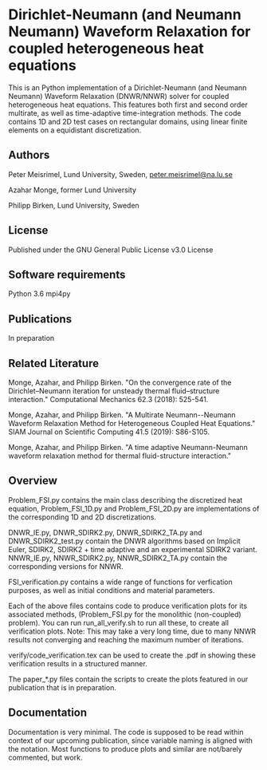 # Dirichlet-Neumann (and Neumann Neumann) Waveform Relaxation for coupled heterogeneous heat equations

This is an Python implementation of a Dirichlet-Neumann (and Neumann Neumann) Waveform Relaxation (DNWR/NNWR) solver for coupled heterogeneous heat equations. This features both first and second order multirate, as well as time-adaptive time-integration methods. The code contains 1D and 2D test cases on rectangular domains, using linear finite elements on a equidistant discretization.

## Authors

Peter Meisrimel, Lund University, Sweden, peter.meisrimel@na.lu.se

Azahar Monge, former Lund University

Philipp Birken, Lund University, Sweden

## License

Published under the GNU General Public License v3.0 License

## Software requirements

Python 3.6
mpi4py

## Publications

In preparation

## Related Literature

Monge, Azahar, and Philipp Birken. "On the convergence rate of the Dirichlet–Neumann iteration for unsteady thermal fluid–structure interaction." Computational Mechanics 62.3 (2018): 525-541.

Monge, Azahar, and Philipp Birken. "A Multirate Neumann--Neumann Waveform Relaxation Method for Heterogeneous Coupled Heat Equations." SIAM Journal on Scientific Computing 41.5 (2019): S86-S105.

Monge, Azahar, and Philipp Birken. "A time adaptive Neumann-Neumann waveform relaxation method for thermal fluid-structure interaction."

## Overview

Problem_FSI.py contains the main class describing the discretized heat equation, Problem_FSI_1D.py and Problem_FSI_2D.py are implementations of the corresponding 1D and 2D discretizations.

DNWR_IE.py, DNWR_SDIRK2.py, DNWR_SDIRK2_TA.py and DNWR_SDIRK2_test.py contain the DNWR algorithms based on Implicit Euler, SDIRK2, SDIRK2 + time adaptive and an experimental SDIRK2 variant.
NNWR_IE.py, NNWR_SDIRK2.py, NNWR_SDIRK2_TA.py contain the corresponding versions for NNWR. 

FSI_verification.py contains a wide range of functions for verfication purposes, as well as initial conditions and material parameters. 

Each of the above files contains code to produce verification plots for its associated methods, (Problem_FSI.py for the monolithic (non-coupled) problem). You can run run_all_verify.sh to run all these, to create all verification plots. Note: This may take a very long time, due to many NNWR results not converging and reaching the maximum number of iterations.

verify/code_verification.tex can be used to create the .pdf in showing these verification results in a structured manner. 

The paper_*.py files contain the scripts to create the plots featured in our publication that is in preparation.

## Documentation

Documentation is very minimal. The code is supposed to be read within context of our upcoming publication, since variable naming is aligned with the notation.
Most functions to produce plots and similar are not/barely commented, but work.
